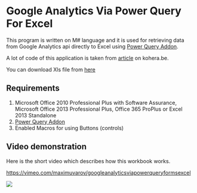 # Google Analytics Via Power Query For Excel

This program is written on M# language and it is used for retrieving data from Google Analytics api directly to Excel using [Power Query Addon](https://www.microsoft.com/en-us/download/details.aspx?id=39379). 

A lot of code of this application is taken from [article](http://kohera.be/blog/detail/how-to-get-google-analytics-data-in-power-query) on kohera.be. 

You can download Xls file from [here](https://github.com/40-02/GoogleAnalyticsViaPowerQueryForExcel/releases/tag/1.00)

## Requirements ##

1. Microsoft Office 2010 Professional Plus with Software Assurance, Microsoft Office 2013 Professional Plus, Office 365 ProPlus or Excel 2013 Standalone
2. [Power Query Addon](https://www.microsoft.com/en-us/download/details.aspx?id=39379)
3. Enabled Macros for using Buttons (controls)

## Video demonstration  ##

Here is the short video which describes how this workbook works. 

https://vimeo.com/maximuvarov/googleanalyticsviapowerqueryformsexcel

![](https://vimeo.com/maximuvarov/googleanalyticsviapowerqueryformsexcel)

